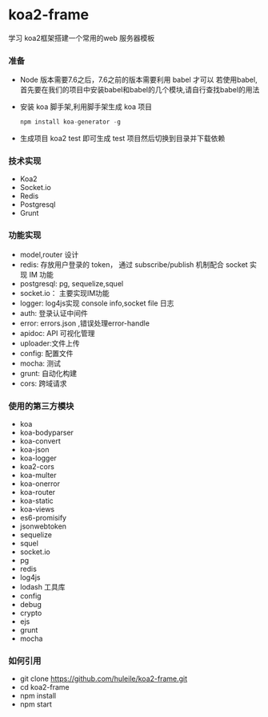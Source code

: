 # koa2-frame
  学习 koa2框架搭建一个常用的web 服务器模板

### 准备
  * Node 版本需要7.6之后，7.6之前的版本需要利用 babel 才可以
  若使用babel,首先要在我们的项目中安装babel和babel的几个模块,请自行查找babel的用法

  * 安装 koa 脚手架,利用脚手架生成 koa 项目
    ```js
    npm install koa-generator -g
    ```

  * 生成项目 koa2 test 即可生成 test 项目然后切换到目录并下载依赖

### 技术实现
  * Koa2
  * Socket.io
  * Redis
  * Postgresql
  * Grunt

### 功能实现
  * model,router 设计
  * redis: 存放用户登录的 token， 通过 subscribe/publish 机制配合 socket 实现 IM 功能
  * postgresql: pg, sequelize,squel
  * socket.io： 主要实现IM功能
  * logger: log4js实现 console info,socket file 日志
  * auth: 登录认证中间件
  * error: errors.json ,错误处理error-handle
  * apidoc: API 可视化管理
  * uploader:文件上传
  * config: 配置文件
  * mocha: 测试
  * grunt: 自动化构建
  * cors: 跨域请求


### 使用的第三方模块
  * koa
  * koa-bodyparser
  * koa-convert
  * koa-json
  * koa-logger
  * koa2-cors
  * koa-multer
  * koa-onerror
  * koa-router
  * koa-static
  * koa-views
  * es6-promisify
  * jsonwebtoken
  * sequelize
  * squel
  * socket.io
  * pg
  * redis
  * log4js
  * lodash  工具库
  * config
  * debug
  * crypto
  * ejs
  * grunt
  * mocha


### 如何引用
  * git clone https://github.com/huleile/koa2-frame.git
  * cd koa2-frame
  * npm install
  * npm start
